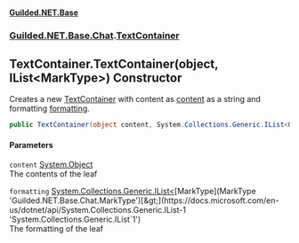 
#### [Guilded.NET.Base](index 'index')
### [Guilded.NET.Base.Chat](index#Guilded_NET_Base_Chat 'Guilded.NET.Base.Chat').[TextContainer](TextContainer 'Guilded.NET.Base.Chat.TextContainer')
## TextContainer.TextContainer(object, IList&lt;MarkType&gt;) Constructor
Creates a new [TextContainer](TextContainer 'Guilded.NET.Base.Chat.TextContainer') with content as [content](TextContainer_TextContainer(object_IList_MarkType_)#Guilded_NET_Base_Chat_TextContainer_TextContainer(object_System_Collections_Generic_IList_Guilded_NET_Base_Chat_MarkType_)_content 'Guilded.NET.Base.Chat.TextContainer.TextContainer(object, System.Collections.Generic.IList&lt;Guilded.NET.Base.Chat.MarkType&gt;).content') as a string and formatting [formatting](TextContainer_TextContainer(object_IList_MarkType_)#Guilded_NET_Base_Chat_TextContainer_TextContainer(object_System_Collections_Generic_IList_Guilded_NET_Base_Chat_MarkType_)_formatting 'Guilded.NET.Base.Chat.TextContainer.TextContainer(object, System.Collections.Generic.IList&lt;Guilded.NET.Base.Chat.MarkType&gt;).formatting').  
```csharp
public TextContainer(object content, System.Collections.Generic.IList<Guilded.NET.Base.Chat.MarkType> formatting);
```

#### Parameters
<a name='Guilded_NET_Base_Chat_TextContainer_TextContainer(object_System_Collections_Generic_IList_Guilded_NET_Base_Chat_MarkType_)_content'></a>
`content` [System.Object](https://docs.microsoft.com/en-us/dotnet/api/System.Object 'System.Object')  
The contents of the leaf
  
<a name='Guilded_NET_Base_Chat_TextContainer_TextContainer(object_System_Collections_Generic_IList_Guilded_NET_Base_Chat_MarkType_)_formatting'></a>
`formatting` [System.Collections.Generic.IList&lt;](https://docs.microsoft.com/en-us/dotnet/api/System.Collections.Generic.IList-1 'System.Collections.Generic.IList`1')[MarkType](MarkType 'Guilded.NET.Base.Chat.MarkType')[&gt;](https://docs.microsoft.com/en-us/dotnet/api/System.Collections.Generic.IList-1 'System.Collections.Generic.IList`1')  
The formatting of the leaf
  
